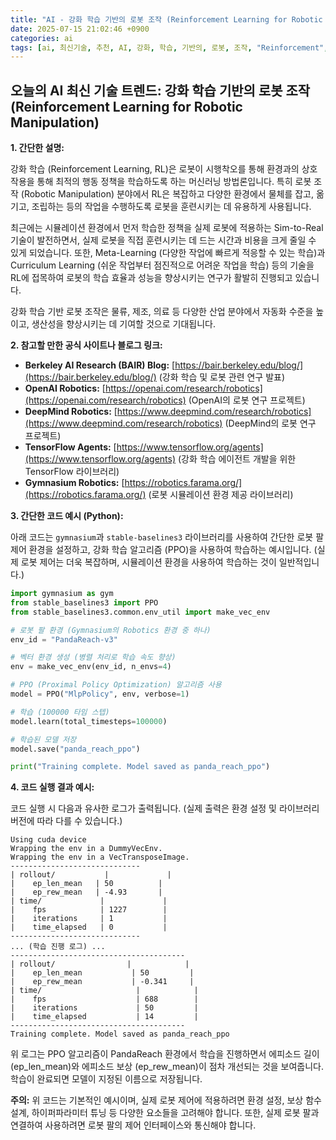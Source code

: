 ```yaml
---
title: "AI - 강화 학습 기반의 로봇 조작 (Reinforcement Learning for Robotic Manipulation)"
date: 2025-07-15 21:02:46 +0900
categories: ai
tags: [ai, 최신기술, 추천, AI, 강화, 학습, 기반의, 로봇, 조작, "Reinforcement", Learning, for, Robotic, "Manipulation"]
---
```


## 오늘의 AI 최신 기술 트렌드: **강화 학습 기반의 로봇 조작 (Reinforcement Learning for Robotic Manipulation)**

**1. 간단한 설명:**

강화 학습 (Reinforcement Learning, RL)은 로봇이 시행착오를 통해 환경과의 상호작용을 통해 최적의 행동 정책을 학습하도록 하는 머신러닝 방법론입니다. 특히 로봇 조작 (Robotic Manipulation) 분야에서 RL은 복잡하고 다양한 환경에서 물체를 잡고, 옮기고, 조립하는 등의 작업을 수행하도록 로봇을 훈련시키는 데 유용하게 사용됩니다.

최근에는 시뮬레이션 환경에서 먼저 학습한 정책을 실제 로봇에 적용하는 Sim-to-Real 기술이 발전하면서, 실제 로봇을 직접 훈련시키는 데 드는 시간과 비용을 크게 줄일 수 있게 되었습니다. 또한, Meta-Learning (다양한 작업에 빠르게 적응할 수 있는 학습)과 Curriculum Learning (쉬운 작업부터 점진적으로 어려운 작업을 학습) 등의 기술을 RL에 접목하여 로봇의 학습 효율과 성능을 향상시키는 연구가 활발히 진행되고 있습니다.

강화 학습 기반 로봇 조작은 물류, 제조, 의료 등 다양한 산업 분야에서 자동화 수준을 높이고, 생산성을 향상시키는 데 기여할 것으로 기대됩니다.

**2. 참고할 만한 공식 사이트나 블로그 링크:**

*   **Berkeley AI Research (BAIR) Blog:** [https://bair.berkeley.edu/blog/](https://bair.berkeley.edu/blog/) (강화 학습 및 로봇 관련 연구 발표)
*   **OpenAI Robotics:** [https://openai.com/research/robotics](https://openai.com/research/robotics) (OpenAI의 로봇 연구 프로젝트)
*   **DeepMind Robotics:** [https://www.deepmind.com/research/robotics](https://www.deepmind.com/research/robotics) (DeepMind의 로봇 연구 프로젝트)
*   **TensorFlow Agents:** [https://www.tensorflow.org/agents](https://www.tensorflow.org/agents) (강화 학습 에이전트 개발을 위한 TensorFlow 라이브러리)
*   **Gymnasium Robotics:** [https://robotics.farama.org/](https://robotics.farama.org/) (로봇 시뮬레이션 환경 제공 라이브러리)

**3. 간단한 코드 예시 (Python):**

아래 코드는 `gymnasium`과 `stable-baselines3` 라이브러리를 사용하여 간단한 로봇 팔 제어 환경을 설정하고, 강화 학습 알고리즘 (PPO)을 사용하여 학습하는 예시입니다.  (실제 로봇 제어는 더욱 복잡하며, 시뮬레이션 환경을 사용하여 학습하는 것이 일반적입니다.)

```python
import gymnasium as gym
from stable_baselines3 import PPO
from stable_baselines3.common.env_util import make_vec_env

# 로봇 팔 환경 (Gymnasium의 Robotics 환경 중 하나)
env_id = "PandaReach-v3"

# 벡터 환경 생성 (병렬 처리로 학습 속도 향상)
env = make_vec_env(env_id, n_envs=4)

# PPO (Proximal Policy Optimization) 알고리즘 사용
model = PPO("MlpPolicy", env, verbose=1)

# 학습 (100000 타임 스텝)
model.learn(total_timesteps=100000)

# 학습된 모델 저장
model.save("panda_reach_ppo")

print("Training complete. Model saved as panda_reach_ppo")
```

**4. 코드 실행 결과 예시:**

코드 실행 시 다음과 유사한 로그가 출력됩니다. (실제 출력은 환경 설정 및 라이브러리 버전에 따라 다를 수 있습니다.)

```
Using cuda device
Wrapping the env in a DummyVecEnv.
Wrapping the env in a VecTransposeImage.
-----------------------------
| rollout/           |             |
|    ep_len_mean   | 50          |
|    ep_rew_mean   | -4.93       |
| time/             |             |
|    fps            | 1227        |
|    iterations     | 1           |
|    time_elapsed   | 0           |
-----------------------------
... (학습 진행 로그) ...
---------------------------------------
| rollout/                |            |
|    ep_len_mean           | 50         |
|    ep_rew_mean           | -0.341     |
| time/                     |            |
|    fps                    | 688        |
|    iterations             | 50         |
|    time_elapsed           | 14         |
---------------------------------------
Training complete. Model saved as panda_reach_ppo
```

위 로그는 PPO 알고리즘이 PandaReach 환경에서 학습을 진행하면서 에피소드 길이 (ep_len_mean)와 에피소드 보상 (ep_rew_mean)이 점차 개선되는 것을 보여줍니다. 학습이 완료되면 모델이 지정된 이름으로 저장됩니다.

**주의:** 위 코드는 기본적인 예시이며, 실제 로봇 제어에 적용하려면 환경 설정, 보상 함수 설계, 하이퍼파라미터 튜닝 등 다양한 요소들을 고려해야 합니다. 또한, 실제 로봇 팔과 연결하여 사용하려면 로봇 팔의 제어 인터페이스와 통신해야 합니다.

